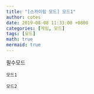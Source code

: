 ```yaml
---
title: "[스카이림 모드] 모드1"
author: cotes
date: 2019-08-08 11:33:00 +0800
categories: [게임, 모드]
tags: [모드]
math: true
mermaid: true
---
```


필수모드

`모드1`

`모드2`
